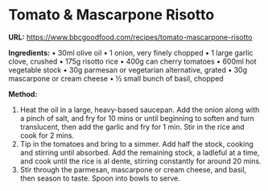 # Tomato & Mascarpone Risotto

**URL:** https://www.bbcgoodfood.com/recipes/tomato-mascarpone-risotto


**Ingredients:**
• 30ml olive oil
• 1 onion, very finely chopped
• 1 large garlic clove, crushed
• 175g risotto rice
• 400g can cherry tomatoes
• 600ml hot vegetable stock
• 30g parmesan or vegetarian alternative, grated
• 30g mascarpone or cream cheese
• ½ small bunch of basil, chopped

**Method:**
1. Heat the oil in a large, heavy-based saucepan. Add the onion along with a pinch of salt, and fry for 10 mins or until beginning to soften and turn translucent, then add the garlic and fry for 1 min. Stir in the rice and cook for 2 mins.
2. Tip in the tomatoes and bring to a simmer. Add half the stock, cooking and stirring until absorbed. Add the remaining stock, a ladleful at a time, and cook until the rice is al dente, stirring constantly for around 20 mins.
3. Stir through the parmesan, mascarpone or cream cheese, and basil, then season to taste. Spoon into bowls to serve.